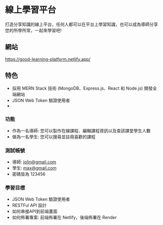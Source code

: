 # 線上學習平台
打造分享知識的線上平台，任何人都可以在平台上學習知識，也可以成為導師分享您的所學所常，一起來學習吧!

## 網站
https://good-learning-platform.netlify.app/

## 特色
* 採用 MERN Stack 技術 (MongoDB、Express.js、React 和 Node.js) 開發全端網站
* JSON Web Token 驗證使用者
* 

### 功能
* 作為一名導師: 您可以製作在線課程、編輯課程資訊以及查該課堂學生人數
* 做為一名學生: 您可以搜尋並註冊喜歡的課程

### 測試帳號
* 導師: jolin@gmail.com
* 學生: max@gmail.com
* 密碼皆為 123456

### 學習目標
* JSON Web Token 驗證使用者
* RESTFul API 設計
* 如何串接API到前端畫面
* 如何佈署專案: 前端佈署在 Netlify，後端佈署在 Render
